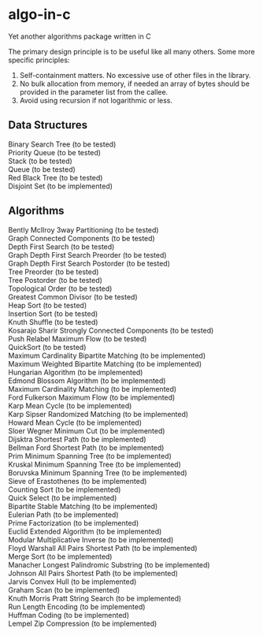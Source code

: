 # algo-in-c
Yet another algorithms package written in C

The primary design principle is to be useful like all many others. Some more specific principles:

1) Self-containment matters. No excessive use of other files in the library.
2) No bulk allocation from memory, if needed an array of bytes should be provided in the parameter list from the callee.
3) Avoid using recursion if not logarithmic or less. 

Data Structures
---
Binary Search Tree (to be tested) <br />
Priority Queue (to be tested) <br />
Stack (to be tested) <br />
Queue (to be tested) <br />
Red Black Tree (to be tested) <br />
Disjoint Set (to be implemented) <br />

Algorithms
---
Bently McIlroy 3way Partitioning (to be tested) <br />
Graph Connected Components (to be tested) <br />
Depth First Search (to be tested) <br />
Graph Depth First Search Preorder (to be tested) <br />
Graph Depth First Search Postorder (to be tested) <br />
Tree Preorder (to be tested) <br />
Tree Postorder (to be tested) <br />
Topological Order (to be tested) <br />
Greatest Common Divisor (to be tested) <br />
Heap Sort (to be tested) <br />
Insertion Sort (to be tested) <br />
Knuth Shuffle (to be tested) <br />
Kosarajo Sharir Strongly Connected Components (to be tested) <br />
Push Relabel Maximum Flow (to be tested) <br />
QuickSort (to be tested) <br />
Maximum Cardinality Bipartite Matching (to be implemented) <br />
Maximum Weighted Bipartite Matching (to be implemented) <br />
Hungarian Algorithm (to be implemented) <br />
Edmond Blossom Algorithm (to be implemented) <br />
Maximum Cardinality Matching (to be implemented) <br />
Ford Fulkerson Maximum Flow (to be implemented) <br />
Karp Mean Cycle (to be implemented) <br />
Karp Sipser Randomized Matching (to be implemented) <br />
Howard Mean Cycle (to be implemented) <br />
Sloer Wegner Minimum Cut (to be implemented) <br />
Dijsktra Shortest Path (to be implemented) <br />
Bellman Ford Shortest Path (to be implemented) <br />
Prim Minimum Spanning Tree (to be implemented) <br />
Kruskal Minimum Spanning Tree (to be implemented) <br />
Boruvska Minimum Spanning Tree (to be implemented) <br />
Sieve of Erastothenes (to be implemented) <br />
Counting Sort (to be implemented) <br />
Quick Select (to be implemented) <br />
Bipartite Stable Matching (to be implemented) <br />
Eulerian Path (to be implemented) <br />
Prime Factorization (to be implemented) <br />
Euclid Extended Algorithm (to be implemented) <br />
Modular Multiplicative Inverse (to be implemented) <br />
Floyd Warshall All Pairs Shortest Path (to be implemented) <br />
Merge Sort (to be implemented) <br />
Manacher Longest Palindromic Substring (to be implemented) <br />
Johnson All Pairs Shortest Path (to be implemented) <br />
Jarvis Convex Hull (to be implemented) <br />
Graham Scan (to be implemented) <br />
Knuth Morris Pratt String Search (to be implemented) <br />
Run Length Encoding (to be implemented) <br />
Huffman Coding (to be implemented) <br />
Lempel Zip Compression (to be implemented) <br />
